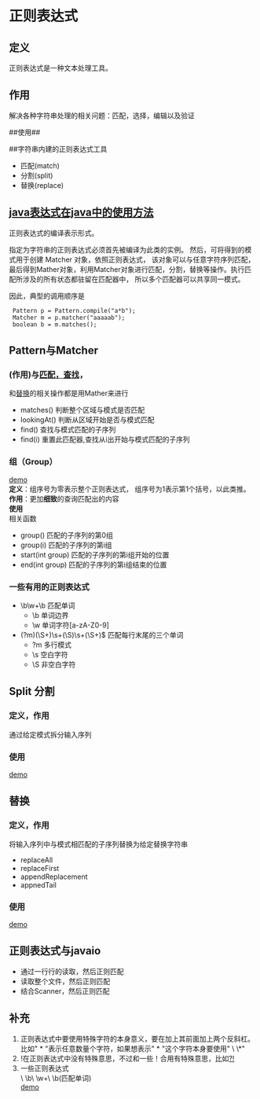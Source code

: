# 正则表达式
## 定义
正则表达式是一种文本处理工具。
## 作用  
解决各种字符串处理的相关问题：匹配，选择，编辑以及验证

##使用##

##字符串内建的正则表达式工具
+ 匹配(match)
+ 分割(split)
+ 替换(replace)

## [java表达式在java中的使用方法]()

正则表达式的编译表示形式。
 
指定为字符串的正则表达式必须首先被编译为此类的实例。
然后，可将得到的模式用于创建 Matcher 对象，依照正则表达式，
该对象可以与任意字符序列匹配，最后得到Mather对象，利用Matcher对象进行匹配，分割，替换等操作。执行匹配所涉及的所有状态都驻留在匹配器中，
所以多个匹配器可以共享同一模式。

因此，典型的调用顺序是

```
 Pattern p = Pattern.compile("a*b");
 Matcher m = p.matcher("aaaaab");
 boolean b = m.matches();
 ```
 
 ## Pattern与Matcher  
 ### (作用)与[匹配，查找](/Users/xuyabo/Documents/java/thinkingInJavaPractice/src/main/java/string/MatcherAndLookAtFindDemo.java)，
 和[替换](/Users/xuyabo/Documents/java/thinkingInJavaPractice/src/main/java/string/MReplace.java)的相关操作都是用Mather来进行
 + matches() 判断整个区域与模式是否匹配
 + lookingAt() 判断从区域开始是否与模式匹配
 + find() 查找与模式匹配的子序列
 + find(i) 重置此匹配器,查找从i出开始与模式匹配的子序列
 
 ### 组（Group）  
 [demo](/Users/xuyabo/Documents/java/thinkingInJavaPractice/src/main/java/string/GroupDemo.java)  
 **定义**：组序号为零表示整个正则表达式，
 组序号为1表示第1个括号，以此类推。  
 **作用**：更加**细致**的查询匹配出的内容   
 **使用**  
 相关函数 
 + group() 匹配的子序列的第0组
 + group(i) 匹配的子序列的第i组
 + start(int group) 匹配的子序列的第i组开始的位置
 + end(int group)  匹配的子序列的第i组结束的位置
 
 ### 一些有用的正则表达式
 + \\b\\w+\\b  匹配单词  
   + \b 单词边界   
   + \w 单词字符[a-zA-Z0-9]
 + (?m)(\\S+)\\s+(\\S)\\s+(\\S+)$ 匹配每行末尾的三个单词  
   + ?m 多行模式 
   + \s 空白字符
   + \S 非空白字符
 ## Split 分割
 ### 定义，作用
 通过给定模式拆分输入序列
 ### 使用
 [demo](/Users/xuyabo/Documents/java/thinkingInJavaPractice/src/main/java/string/MSplitDemo.java)
## 替换
### 定义，作用
   将输入序列中与模式相匹配的子序列替换为给定替换字符串
+ replaceAll
+ replaceFirst
+ appendReplacement
+ appnedTail

### 使用
[demo](/Users/xuyabo/Documents/java/thinkingInJavaPractice/src/main/java/string/MReplace.java)

## 正则表达式与javaio
+ 通过一行行的读取，然后正则匹配
+ 读取整个文件，然后正则匹配
+ 结合Scanner，然后正则匹配

## 补充  
1. 正则表达式中要使用特殊字符的本身意义，要在加上其前面加上两个反斜杠。  
比如" * "表示任意数量个字符，如果想表示" * "这个字符本身要使用" \ \\*"
2. !在正则表达式中没有特殊意思，不过和一些！合用有特殊意思，比如[?!](/Users/xuyabo/Documents/java/thinkingInJavaPractice/src/main/java/string/GroupDemo.java)
3. 一些正则表达式  
\ \b\ \w+\\ \b(匹配单词)  
[demo](/Users/xuyabo/Documents/java/thinkingInJavaPractice/src/main/java/string/MSplitDemo.java)
 